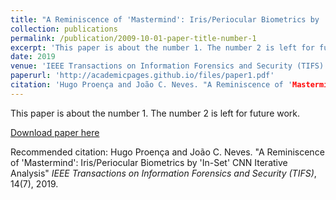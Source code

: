```yaml
---
title: "A Reminiscence of 'Mastermind': Iris/Periocular Biometrics by 'In-Set' CNN Iterative Analysis"
collection: publications
permalink: /publication/2009-10-01-paper-title-number-1
excerpt: 'This paper is about the number 1. The number 2 is left for future work.'
date: 2019
venue: 'IEEE Transactions on Information Forensics and Security (TIFS)'
paperurl: 'http://academicpages.github.io/files/paper1.pdf'
citation: 'Hugo Proença and João C. Neves. "A Reminiscence of 'Mastermind': Iris/Periocular Biometrics by 'In-Set' CNN Iterative Analysis" <i>IEEE Transactions on Information Forensics and Security (TIFS)</i>, 14(7), 2019.'
---
```

This paper is about the number 1. The number 2 is left for future work.

[Download paper here](http://socia-lab.di.ubi.pt/~jcneves/publications/TIFS_2019.pdf)

Recommended citation: Hugo Proença and João C. Neves. "A Reminiscence of 'Mastermind': Iris/Periocular Biometrics by 'In-Set' CNN Iterative Analysis" <i>IEEE Transactions on Information Forensics and Security (TIFS)</i>, 14(7), 2019.
